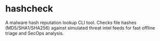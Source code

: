# hashcheck
A malware hash reputation lookup CLI tool. Checks file hashes (MD5/SHA1/SHA256) against simulated threat intel feeds for fast offline triage and SecOps analysis.
